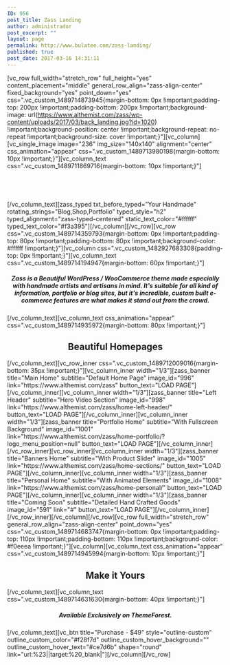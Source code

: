 ```yaml
---
ID: 956
post_title: Zass Landing
author: administrador
post_excerpt: ""
layout: page
permalink: http://www.bulatee.com/zass-landing/
published: true
post_date: 2017-03-16 14:31:11
---
```

[vc_row full_width="stretch_row" full_height="yes" content_placement="middle" general_row_align="zass-align-center" fixed_background="yes" point_down="yes" css=".vc_custom_1489714873945{margin-bottom: 0px !important;padding-top: 200px !important;padding-bottom: 200px !important;background-image: url(https://www.althemist.com/zass/wp-content/uploads/2017/03/back_landing.jpg?id=1020) !important;background-position: center !important;background-repeat: no-repeat !important;background-size: cover !important;}"][vc_column][vc_single_image image="236" img_size="140x140" alignment="center" css_animation="appear" css=".vc_custom_1489713980198{margin-bottom: 10px !important;}"][vc_column_text css=".vc_custom_1489711869716{margin-bottom: 10px !important;}"]
<h2><span style="color: #ffffff;">The Only Theme You'll Ever Need for</span></h2>
[/vc_column_text][zass_typed txt_before_typed="Your Handmade" rotating_strings="Blog,Shop,Portfolio" typed_style="h2" typed_alignment="zass-typed-centered" static_text_color="#ffffff" typed_text_color="#f3a395"][/vc_column][/vc_row][vc_row css=".vc_custom_1489714359793{margin-bottom: 0px !important;padding-top: 80px !important;padding-bottom: 80px !important;background-color: #ffffff !important;}"][vc_column css=".vc_custom_1482927683308{padding-top: 0px !important;}"][vc_column_text css=".vc_custom_1489714194947{margin-bottom: 60px !important;}"]
<h5 style="text-align: center;">Zass is a Beautiful WordPress / WooCommerce theme made especially with handmade artists and artisans in mind. It's suitable for all kind of information, portfolio or blog sites, but it's incredible, custom built e-commerce features are what makes it stand out from the crowd.</h5>
[/vc_column_text][vc_column_text css_animation="appear" css=".vc_custom_1489714935972{margin-bottom: 80px !important;}"]
<h2 style="text-align: center;">Beautiful Homepages</h2>
[/vc_column_text][vc_row_inner css=".vc_custom_1489712009016{margin-bottom: 35px !important;}"][vc_column_inner width="1/3"][zass_banner title="Main Home" subtitle="Default Home Page" image_id="996" link="https://www.althemist.com/zass" button_text="LOAD PAGE"][/vc_column_inner][vc_column_inner width="1/3"][zass_banner title="Left Header" subtitle="Hero Video Section" image_id="998" link="https://www.althemist.com/zass/home-left-header/" button_text="LOAD PAGE"][/vc_column_inner][vc_column_inner width="1/3"][zass_banner title="Portfolio Home" subtitle="With Fullscreen Background" image_id="1001" link="https://www.althemist.com/zass/home-portfolio/?logo_menu_position=null" button_text="LOAD PAGE"][/vc_column_inner][/vc_row_inner][vc_row_inner][vc_column_inner width="1/3"][zass_banner title="Banners Home" subtitle="With Product Slider" image_id="1005" link="https://www.althemist.com/zass/home-sections/" button_text="LOAD PAGE"][/vc_column_inner][vc_column_inner width="1/3"][zass_banner title="Personal Home" subtitle="With Animated Elements" image_id="1008" link="https://www.althemist.com/zass/home-personal/" button_text="LOAD PAGE"][/vc_column_inner][vc_column_inner width="1/3"][zass_banner title="Coming Soon" subtitle="Detailed Hand Crafted Goods" image_id="591" link="#" button_text="LOAD PAGE"][/vc_column_inner][/vc_row_inner][/vc_column][/vc_row][vc_row full_width="stretch_row" general_row_align="zass-align-center" point_down="yes" css=".vc_custom_1489714683747{margin-bottom: 0px !important;padding-top: 110px !important;padding-bottom: 110px !important;background-color: #f0eeea !important;}"][vc_column][vc_column_text css_animation="appear" css=".vc_custom_1489714945994{margin-bottom: 10px !important;}"]
<h2 style="text-align: center;">Make it Yours</h2>
[/vc_column_text][vc_column_text css=".vc_custom_1489714631630{margin-bottom: 40px !important;}"]
<h5 style="text-align: center;">Available Exclusively on ThemeForest.</h5>
[/vc_column_text][vc_btn title="Purchase - $49" style="outline-custom" outline_custom_color="#f28f7d" outline_custom_hover_background="" outline_custom_hover_text="#ce7d6b" shape="round" link="url:%23||target:%20_blank|"][/vc_column][/vc_row]